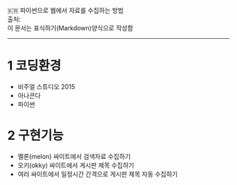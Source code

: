 :kr: 파이썬으로 웹에서 자료를 수집하는 방법  
출처:  
이 문서는 표식하기(Markdown)양식으로 작성함

---
# 1 코딩환경
- 비주얼 스튜디오 2015
- 아나콘다
- 파이썬

# 2 구현기능
- 멜론(melon) 싸이트에서 검색자료 수집하기
- 오키(okky)  싸이트에서 게시판 제목 수집하기
- 여러 싸이트에서  일정시간 간격으로  게시판 제목 자동 수집하기

